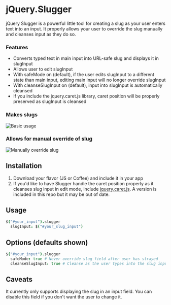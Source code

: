 # jQuery.Slugger

jQuery Slugger is a powerful little tool for creating a slug as your user enters text into an input. It properly allows your user to override the slug manually and cleanses input as they do so.

### Features

* Converts typed text in main input into URL-safe slug and displays it in slugInput
* Allows user to edit slugInput
* With safeMode on (default), if the user edits slugInput to a different state than main input, editing main input will no longer override slugInput
* With cleanseSlugInput on (default), input into slugInput is automatically cleansed
* If you include the jquery.caret.js library, caret position will be properly preserved as slugInput is cleansed

### Makes slugs
![Basic usage](http://i.imgur.com/NWfcm.png)

### Allows for manual override of slug
![Manually override slug](http://i.imgur.com/5cVLU.png)

## Installation

1. Download your flavor (JS or Coffee) and include it in your app
1. If you'd like to have Slugger handle the caret position properly as it cleanses slug input in edit mode, include [jquery.caret.js](https://github.com/DrPheltRight/jquery-caret). A version is included in this repo but it may be out of date.

## Usage

```coffeescript
$("#your_input").slugger
  slugInput: $("#your_slug_input")
```
## Options (defaults shown)

```coffeescript
$("#your_input").slugger
  safeMode: true # Never override slug field after user has strayed
  cleanseSlugInput: true # Cleanse as the user types into the slug input
```
## Caveats

It currently only supports displaying the slug in an input field. You can disable this field if you don't want the user to change it.